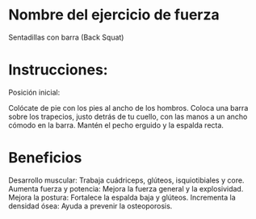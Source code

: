 # Nombre del ejercicio de fuerza
Sentadillas con barra (Back Squat)

# Instrucciones:
Posición inicial:

Colócate de pie con los pies al ancho de los hombros.
Coloca una barra sobre los trapecios, justo detrás de tu cuello, con las manos a un ancho cómodo en la barra.
Mantén el pecho erguido y la espalda recta.

# Beneficios
Desarrollo muscular: Trabaja cuádriceps, glúteos, isquiotibiales y core.
Aumenta fuerza y potencia: Mejora la fuerza general y la explosividad.
Mejora la postura: Fortalece la espalda baja y glúteos.
Incrementa la densidad ósea: Ayuda a prevenir la osteoporosis.
